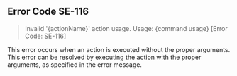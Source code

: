 ## Error Code SE-116
> Invalid '{actionName}' action usage. Usage: {command usage} [Error Code: SE-116]

This error occurs when an action is executed without the proper arguments. This error can be resolved by executing the action with the proper arguments, as specified in the error message.